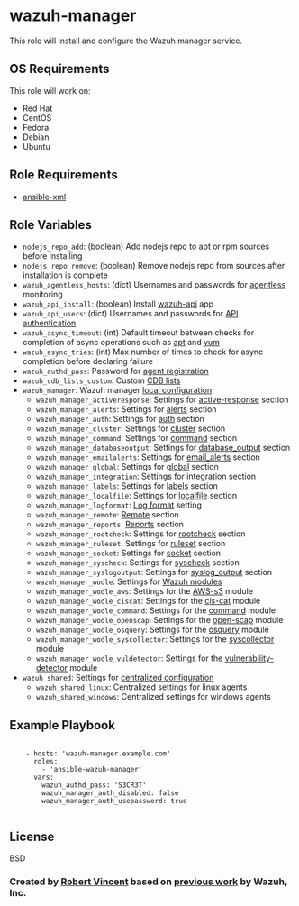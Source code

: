 wazuh-manager
=============

This role will install and configure the Wazuh manager service.

OS Requirements
---------------

This role will work on:
 * Red Hat
 * CentOS
 * Fedora
 * Debian
 * Ubuntu

Role Requirements
-----------------

* [ansible-xml](https://github.com/GSA/ansible-xml)

Role Variables
--------------

* `nodejs_repo_add`: (boolean) Add nodejs repo to apt or rpm sources before installing
* `nodejs_repo_remove`: (boolean) Remove nodejs repo from sources after installation is complete
* `wazuh_agentless_hosts`: (dict) Usernames and passwords for [agentless](https://documentation.wazuh.com/current/user-manual/capabilities/agentless-monitoring/how-it-works.html#connection) monitoring
* `wazuh_api_install`: (boolean) Install [wazuh-api](https://documentation.wazuh.com/current/user-manual/api/index.html) app
* `wazuh_api_users`: (dict) Usernames and passwords for [API authentication](https://documentation.wazuh.com/current/user-manual/api/configuration.html#basic-authentication)
* `wazuh_async_timeout`: (int) Default timeout between checks for completion of async operations such as [apt](https://docs.ansible.com/ansible/latest/modules/apt_module.html#apt-module) and [yum](https://docs.ansible.com/ansible/latest/modules/yum_module.html#yum-module)
* `wazuh_async_tries`: (int) Max number of times to check for async completion before declaring failure
* `wazuh_authd_pass`: Password for [agent registration](https://documentation.wazuh.com/current/user-manual/registering/use-registration-service.html#use-a-password-to-authorize-agents)
* `wazuh_cdb_lists_custom`: Custom [CDB lists](https://documentation.wazuh.com/current/user-manual/ruleset/cdb-list.html)
* `wazuh_manager`: Wazuh manager [local configuration](https://documentation.wazuh.com/current/user-manual/reference/ossec-conf/index.html)
  * `wazuh_manager_activeresponse`: Settings for [active-response](https://documentation.wazuh.com/current/user-manual/reference/ossec-conf/active-response.html) section
  * `wazuh_manager_alerts`: Settings for [alerts](https://documentation.wazuh.com/current/user-manual/reference/ossec-conf/alerts.html) section
  * `wazuh_manager_auth`: Settings for [auth](https://documentation.wazuh.com/current/user-manual/reference/ossec-conf/auth.html) section
  * `wazuh_manager_cluster`: Settings for [cluster](https://documentation.wazuh.com/current/user-manual/reference/ossec-conf/cluster.html) section
  * `wazuh_manager_command`: Settings for [command](https://documentation.wazuh.com/current/user-manual/reference/ossec-conf/commands.html) section
  * `wazuh_manager_databaseoutput`: Settings for [database_output](https://documentation.wazuh.com/current/user-manual/reference/ossec-conf/database-output.html) section
  * `wazuh_manager_emailalerts`: Settings for [email_alerts](https://documentation.wazuh.com/current/user-manual/reference/ossec-conf/email_alerts.html) section
  * `wazuh_manager_global`: Settings for [global](https://documentation.wazuh.com/current/user-manual/reference/ossec-conf/global.html) section
  * `wazuh_manager_integration`: Settings for [integration](https://documentation.wazuh.com/current/user-manual/reference/ossec-conf/integration.html) section
  * `wazuh_manager_labels`: Settings for [labels](https://documentation.wazuh.com/current/user-manual/reference/ossec-conf/labels.html) section
  * `wazuh_manager_localfile`: Settings for [localfile](https://documentation.wazuh.com/current/user-manual/reference/ossec-conf/localfile.html) section
  * `wazuh_manager_logformat`: [Log format](https://documentation.wazuh.com/current/user-manual/reference/ossec-conf/logging.html#log-format) setting
  * `wazuh_manager_remote`: [Remote](https://documentation.wazuh.com/current/user-manual/reference/ossec-conf/remote.html) section
  * `wazuh_manager_reports`: [Reports](https://documentation.wazuh.com/current/user-manual/reference/ossec-conf/reports.html) section
  * `wazuh_manager_rootcheck`: Settings for [rootcheck](https://documentation.wazuh.com/current/user-manual/reference/ossec-conf/rootcheck.html) section
  * `wazuh_manager_ruleset`: Settings for [ruleset](https://documentation.wazuh.com/current/user-manual/reference/ossec-conf/ruleset.html) section
  * `wazuh_manager_socket`: Settings for [socket](https://documentation.wazuh.com/current/user-manual/reference/ossec-conf/socket.html) section
  * `wazuh_manager_syscheck`: Settings for [syscheck](https://documentation.wazuh.com/current/user-manual/reference/ossec-conf/syscheck.html) section
  * `wazuh_manager_syslogoutput`: Settings for [syslog_output](https://documentation.wazuh.com/current/user-manual/reference/ossec-conf/syslog-output.html) section
  * `wazuh_manager_wodle`: Settings for [Wazuh modules](https://documentation.wazuh.com/current/user-manual/reference/daemons/wazuh-modulesd.html)
  * `wazuh_manager_wodle_aws`: Settings for the [AWS-s3](https://documentation.wazuh.com/current/user-manual/reference/ossec-conf/wodle-s3.html) module
  * `wazuh_manager_wodle_ciscat`: Settings for the [cis-cat](https://documentation.wazuh.com/current/user-manual/reference/ossec-conf/wodle-ciscat.html) module
  * `wazuh_manager_wodle_command`: Settings for the [command](https://documentation.wazuh.com/current/user-manual/reference/ossec-conf/wodle-command.html) module
  * `wazuh_manager_wodle_openscap`: Settings for the [open-scap](https://documentation.wazuh.com/current/user-manual/reference/ossec-conf/wodle-openscap.html) module
  * `wazuh_manager_wodle_osquery`: Settings for the [osquery](https://documentation.wazuh.com/current/user-manual/reference/ossec-conf/wodle-osquery.html) module
  * `wazuh_manager_wodle_syscollector`: Settings for the [syscollector](https://documentation.wazuh.com/current/user-manual/reference/ossec-conf/wodle-syscollector.html) module
  * `wazuh_manager_wodle_vuldetector`: Settings for the [vulnerability-detector](https://documentation.wazuh.com/current/user-manual/reference/ossec-conf/wodle-vuln-detector.html) module
* `wazuh_shared`: Settings for [centralized configuration](https://documentation.wazuh.com/current/user-manual/reference/centralized-configuration.html)
  * `wazuh_shared_linux`: Centralized settings for linux agents
  * `wazuh_shared_windows`: Centralized settings for windows agents

Example Playbook
----------------

```

    - hosts: 'wazuh-manager.example.com'
      roles:
        - 'ansible-wazuh-manager'
      vars:
        wazuh_authd_pass: 'S3CR3T'
        wazuh_manager_auth_disabled: false
        wazuh_manager_auth_usepassword: true
        
```

License
-------

BSD

### Created by [Robert Vincent](mailto:robert.vincent@gsa.gov) based on [previous work](https://github.com/wazuh/wazuh-ansible) by Wazuh, Inc.
